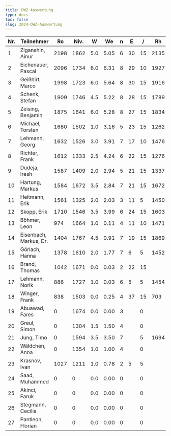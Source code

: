 ```yaml
---
title: DWZ Auswertung
type: docs
toc: false
slug: 2024-DWZ-Auswertung
---
```


| Nr. | Teilnehmer         | Ro   | Niv. | W   | We   | n | E  | /  | Rh   | Rn   | Diff. |
|-----|--------------------|------|------|-----|------|---|----|----|------|------|-------|
| 1   | Ziganshin, Ainur   | 2198 | 1862 | 5.0 | 5.05 | 6 | 30 | 15 | 2135 | 2197 | -1    |
| 2   | Eichenauer, Pascal | 2096 | 1734 | 6.0 | 6.31 | 8 | 29 | 10 | 1927 | 2090 | -6    |
| 3   | Geißhirt, Marco    | 1998 | 1723 | 6.0 | 5.64 | 8 | 30 | 15 | 1916 | 2005 | 7     |
| 4   | Schenk, Stefan     | 1909 | 1746 | 4.5 | 5.22 | 8 | 28 | 15 | 1789 | 1893 | -16   |
| 5   | Zeising, Benjamin  | 1875 | 1641 | 6.0 | 5.28 | 8 | 27 | 15 | 1834 | 1891 | 16    |
| 6   | Michael, Torsten   | 1680 | 1502 | 1.0 | 3.16 | 5 | 23 | 15 | 1262 | 1619 | -61   |
| 7   | Lehmann, Georg     | 1632 | 1526 | 3.0 | 3.91 | 7 | 17 | 10 | 1476 | 1602 | -30   |
| 8   | Richter, Frank     | 1612 | 1333 | 2.5 | 4.24 | 6 | 22 | 15 | 1276 | 1563 | -49   |
| 9   | Dudeja, Iresh      | 1587 | 1409 | 2.0 | 2.94 | 5 | 21 | 15 | 1337 | 1559 | -28   |
| 10  | Hartung, Markus    | 1584 | 1672 | 3.5 | 2.84 | 7 | 21 | 15 | 1672 | 1602 | 18    |
| 11  | Heitmann, Erik     | 1561 | 1325 | 2.0 | 2.03 | 3 | 11 | 5  | 1450 | 1560 | -1    |
| 12  | Skopp, Erik        | 1710 | 1546 | 3.5 | 3.99 | 6 | 24 | 15 | 1603 | 1697 | -13   |
| 13  | Böhmer, Leon       | 974  | 1664 | 1.0 | 0.11 | 4 | 11 | 10 | 1471 | 1021 | 47    |
| 14  | Eisenbach, Markus, Dr. | 1404 | 1767 | 4.5 | 0.91 | 7 | 19 | 15 | 1869 | 1514 | 110   |
| 15  | Görlach, Hanna     | 1378 | 1610 | 2.0 | 1.77 | 7 | 6  | 5  | 1452 | 1392 | 14    |
| 16  | Brand, Thomas      | 1042 | 1671 | 0.0 | 0.03 | 2 | 22 | 15 |      | 1041 | -1    |
| 17  | Lehmann, Norik     | 886  | 1727 | 1.0 | 0.03 | 6 | 5  | 5  | 1454 | 956  | 70    |
| 18  | Winger, Frank      | 838  | 1503 | 0.0 | 0.25 | 4 | 37 | 15 | 703  | 834  | -4    |
| 19  | Abuawad, Fares     | 0    | 1674 | 0.0 | 0.00 | 3 |    | 0  |      | 0    | 0     |
| 20  | Greul, Simon       | 0    | 1304 | 1.5 | 1.50 | 4 |    | 0  |      | 0    | 0     |
| 21  | Jung, Timo         | 0    | 1594 | 3.5 | 3.50 | 7 |    | 5  | 1694 | 1694 | 0     |
| 22  | Wäldchen, Anna     | 0    | 1354 | 1.0 | 1.00 | 4 |    | 0  |      | 0    | 0     |
| 23  | Krasnov, Ivan      | 1027 | 1211 | 1.0 | 0.78 | 2 | 5  | 5  |      | 1052 | 25    |
| 24  | Saad, Muhammed     | 0    | 0    | 0.0 | 0.00 | 0 |    | 0  |      | 0    | 0     |
| 25  | Akinci, Faruk      | 0    | 0    | 0.0 | 0.00 | 0 |    | 0  |      | 0    | 0     |
| 26  | Stegmann, Cecilia  | 0    | 0    | 0.0 | 0.00 | 0 |    | 0  |      | 0    | 0     |
| 27  | Pantleon, Florian  | 0    | 0    | 0.0 | 0.00 | 0 |    | 0  |      | 0    | 0     |
